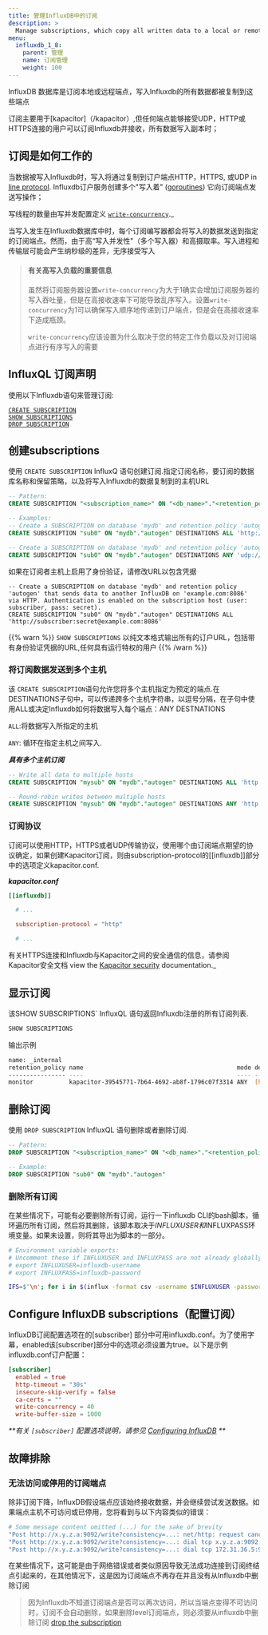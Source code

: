 ```yaml
---
title: 管理InfluxDB中的订阅
description: >
  Manage subscriptions, which copy all written data to a local or remote endpoint, in InfluxDB OSS.
menu:
  influxdb_1_8:
    parent: 管理
    name: 订阅管理
    weight: 100
---
```


InfluxDB 数据库是订阅本地或远程端点，写入Influxdb的所有数据都被复制到这些端点

订阅主要用于[kapacitor]（/kapacitor）,但任何端点能够接受UDP，HTTP或HTTPS连接的用户可以订阅Influxdb并接收，所有数据写入副本时；

## 订阅是如何工作的

当数据被写入Influxdb时，写入将通过复制到订户端点HTTP，HTTPS, 或UDP in [line protocol](/influxdb/v1.8/write_protocols/line_protocol_tutorial/).
Influxdb订户服务创建多个"写入着" ([goroutines](https://golangbot.com/goroutines/))
它向订阅端点发送写操作；

写线程的数量由写并发配置定义 [`write-concurrency`](/influxdb/v1.8/administration/config#write-concurrency-40)._

当写入发生在Influxdb数据库中时，每个订阅编写器都会将写入的数据发送到指定的订阅端点。然而，由于高“写入并发性"（多个写入器）和高摄取率。写入进程和传输层可能会产生纳秒级的差异，无序接受写入

> #### 有关高写入负载的重要信息
> 虽然将订阅服务器设置`write-concurrency`为大于1确实会增加订阅服务器的写入吞吐量，但是在高接收速率下可能导致乱序写入。设置`write-concurrency`为1可以确保写入顺序地传递到订户端点，但是会在高接收速率下造成瓶颈。
> 
> `write-concurrency`应该设置为什么取决于您的特定工作负载以及对订阅端点进行有序写入的需要

## InfluxQL 订阅声明

使用以下Influxdb语句来管理订阅:

[`CREATE SUBSCRIPTION`](#create-subscriptions)  
[`SHOW SUBSCRIPTIONS`](#show-subscriptions)  
[`DROP SUBSCRIPTION`](#remove-subscriptions)  

## 创建subscriptions

使用 `CREATE SUBSCRIPTION` InfluxQ 语句创建订阅.指定订阅名称，要订阅的数据库名称和保留策略，以及将写入Influxdb的数据复制到的主机URL

```sql
-- Pattern:
CREATE SUBSCRIPTION "<subscription_name>" ON "<db_name>"."<retention_policy>" DESTINATIONS <ALL|ANY> "<subscription_endpoint_host>"

-- Examples:
-- Create a SUBSCRIPTION on database 'mydb' and retention policy 'autogen' that sends data to 'example.com:9090' via HTTP.
CREATE SUBSCRIPTION "sub0" ON "mydb"."autogen" DESTINATIONS ALL 'http://example.com:9090'

-- Create a SUBSCRIPTION on database 'mydb' and retention policy 'autogen' that round-robins the data to 'h1.example.com:9090' and 'h2.example.com:9090' via UDP.
CREATE SUBSCRIPTION "sub0" ON "mydb"."autogen" DESTINATIONS ANY 'udp://h1.example.com:9090', 'udp://h2.example.com:9090'
```
如果在订阅者主机上启用了身份验证，请修改URL以包含凭据

```
-- Create a SUBSCRIPTION on database 'mydb' and retention policy 'autogen' that sends data to another InfluxDB on 'example.com:8086' via HTTP. Authentication is enabled on the subscription host (user: subscriber, pass: secret).
CREATE SUBSCRIPTION "sub0" ON "mydb"."autogen" DESTINATIONS ALL 'http://subscriber:secret@example.com:8086'
```

{{% warn %}}
`SHOW SUBSCRIPTIONS` 以纯文本格式输出所有的订户URL，包括带有身份验证凭据的URL,任何具有运行特权的用户
{{% /warn %}}

### 将订阅数据发送到多个主机

该 `CREATE SUBSCRIPTION`语句允许您将多个主机指定为预定的端点.在DESTINATIONS子句中，可以传递跨多个主机字符串，以逗号分隔，在子句中使用ALL或决定Influxdb如何将数据写入每个端点：ANY DESTNATIONS

`ALL`:将数据写入所指定的主机

`ANY`: 循环在指定主机之间写入.

_**具有多个主机订阅**_

```sql
-- Write all data to multiple hosts
CREATE SUBSCRIPTION "mysub" ON "mydb"."autogen" DESTINATIONS ALL 'http://host1.example.com:9090', 'http://host2.example.com:9090'

-- Round-robin writes between multiple hosts
CREATE SUBSCRIPTION "mysub" ON "mydb"."autogen" DESTINATIONS ANY 'http://host1.example.com:9090', 'http://host2.example.com:9090'
```

### 订阅协议

订阅可以使用HTTP，HTTPS或者UDP传输协议，使用哪个由订阅端点期望的协议确定，如果创建Kapacitor订阅，则由subscription-protocol的[[influxdb]]部分中的选项定义kapacitor.conf.

_**kapacitor.conf**_

```toml
[[influxdb]]

  # ...

  subscription-protocol = "http"

  # ...

```

有关HTTPS连接和Influxdb与Kapacitor之间的安全通信的信息，请参阅Kapacitor安全文档
view the [Kapacitor security](/kapacitor/v1.5/administration/security/#secure-influxdb-and-kapacitor) documentation._

## 显示订阅

该SHOW SUBSCRIPTIONS` InfluxQL 语句返回Influxdb注册的所有订阅列表.

```sql
SHOW SUBSCRIPTIONS
```

输出示例

```bash
name: _internal
retention_policy name                                           mode destinations
---------------- ----                                           ---- ------------
monitor          kapacitor-39545771-7b64-4692-ab8f-1796c07f3314 ANY  [http://localhost:9092]
```

## 删除订阅

使用  `DROP SUBSCRIPTION` InfluxQL 语句删除或者删除订阅.

```sql
-- Pattern:
DROP SUBSCRIPTION "<subscription_name>" ON "<db_name>"."<retention_policy>"

-- Example:
DROP SUBSCRIPTION "sub0" ON "mydb"."autogen"
```

### 删除所有订阅

在某些情况下，可能有必要删除所有订阅，运行一下influxdb CLI的bash脚本，循环遍历所有订阅，然后将其删除，该脚本取决于$INFLUXUSER和$INFLUXPASS环境变量。如果未设置，则将其导出为脚本的一部分。

```bash
# Environment variable exports:
# Uncomment these if INFLUXUSER and INFLUXPASS are not already globally set.
# export INFLUXUSER=influxdb-username
# export INFLUXPASS=influxdb-password

IFS=$'\n'; for i in $(influx -format csv -username $INFLUXUSER -password $INFLUXPASS -database _internal -execute 'show subscriptions' | tail -n +2 | grep -v name); do influx -format csv -username $INFLUXUSER -password $INFLUXPASS -database _internal -execute "drop subscription \"$(echo "$i" | cut -f 3 -d ',')\" ON \"$(echo "$i" | cut -f 1 -d ',')\".\"$(echo "$i" | cut -f 2 -d ',')\""; done
```

## Configure InfluxDB subscriptions（配置订阅）

InfluxDB订阅配置选项在的[subscriber]
部分中可用influxdb.conf。为了使用字幕，enabled该[subscriber]部分中的选项必须设置为true。以下是示例influxdb.conf订户配置：

```toml
[subscriber]
  enabled = true
  http-timeout = "30s"
  insecure-skip-verify = false
  ca-certs = ""
  write-concurrency = 40
  write-buffer-size = 1000
```

_**有关 `[subscriber]` 配置选项说明，请参见 [Configuring InfluxDB](/influxdb/v1.8/administration/config#subscription-settings) **_

## 故障排除

### 无法访问或停用的订阅端点

除非订阅下降，InfluxDB假设端点应该始终接收数据，并会继续尝试发送数据。如果端点主机不可访问或已停用，您将看到与以下内容类似的错误：

```bash
# Some message content omitted (...) for the sake of brevity
"Post http://x.y.z.a:9092/write?consistency=...: net/http: request canceled while waiting for connection (Client.Timeout exceeded while awaiting headers)" ... service=subscriber
"Post http://x.y.z.a:9092/write?consistency=...: dial tcp x.y.z.a:9092: getsockopt: connection refused" ... service=subscriber
"Post http://x.y.z.a:9092/write?consistency=...: dial tcp 172.31.36.5:9092: getsockopt: no route to host" ... service=subscriber
```

在某些情况下，这可能是由于网络错误或者类似原因导致无法成功连接到订阅终结点引起来的，在其他情况下，这是因为订阅端点不再存在并且没有从Influxdb中删除订阅

> 因为Influxdb不知道订阅端点是否可以再次访问，所以当端点变得不可访问时，订阅不会自动删除，如果删除level订阅端点，则必须要从influxdb中删除订阅 [drop the subscription](#remove-subscriptions)
